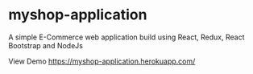 # myshop-application
A simple E-Commerce web application build using React, Redux, React Bootstrap and NodeJs

View Demo
https://myshop-application.herokuapp.com/
